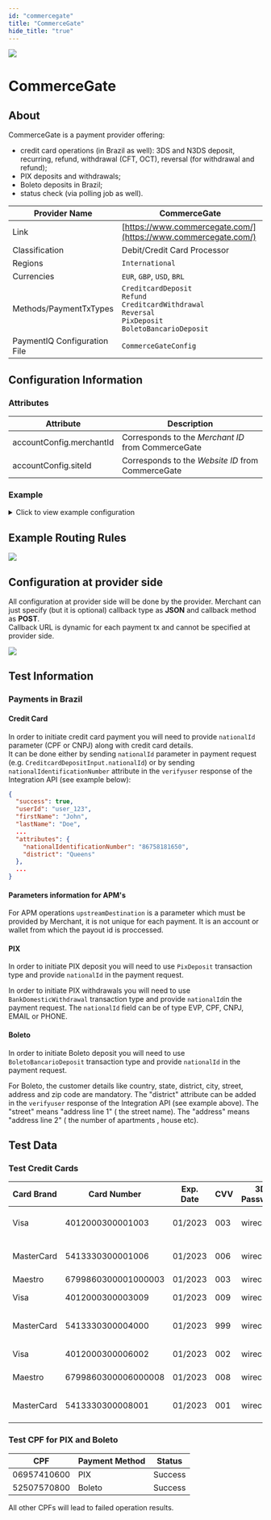 ```yaml
---
id: "commercegate"
title: "CommerceGate"
hide_title: "true"
---
```


![](/img/providers/logos/commercegate.png)

# CommerceGate

## About
CommerceGate is a payment provider offering:<br/>
- credit card operations (in Brazil as well): 3DS and N3DS deposit, recurring, refund, withdrawal (CFT, OCT), reversal (for withdrawal and refund);
- PIX deposits and withdrawals;
- Boleto deposits in Brazil;
- status check (via polling job as well).

| Provider Name                | CommerceGate                                                                                                            |
|------------------------------|-------------------------------------------------------------------------------------------------------------------------|
| Link                         | [https://www.commercegate.com/](https://www.commercegate.com/)                                                          |
| Classification               | Debit/Credit Card Processor                                                                                             |
| Regions                      | `International`                                                                                                         |
| Currencies                   | `EUR`, `GBP`, `USD`, `BRL`                                                                                              |
| Methods/PaymentTxTypes       | `CreditcardDeposit`<br/>`Refund`<br/>`CreditcardWithdrawal`<br/>`Reversal`<br/>`PixDeposit`<br/>`BoletoBancarioDeposit` |
| PaymentIQ Configuration File | `CommerceGateConfig`                                                                                                    |

## Configuration Information

### Attributes
| Attribute                | Description                                        |
|--------------------------|----------------------------------------------------|
| accountConfig.merchantId | Corresponds to the *Merchant ID* from CommerceGate |
| accountConfig.siteId     | Corresponds to the *Website ID* from CommerceGate  |

### Example

<details>
<summary>Click to view example configuration</summary>
<br/>

```xml
<com.devcode.paymentiq.integration.commercegate.CommerceGateConfig>
  <enabled>true</enabled>
  <useViqProxy>true</useViqProxy>
  <accounts>
    <entry>
      <string>DEFAULT</string>
      <account>
        <merchantId>??</merchantId>
        <siteId>??</siteId>
        <useTokenId>false</useTokenId><!--true: enable recurring-->
        <previousAuth>false</previousAuth><!--true: enable OCT withdrawal-->
        <templateName>commercegate-loading-template</templateName>
        <supportedCurrencies>EUR|USD|GBP|BRL</supportedCurrencies>
      </account>
    </entry>
  </accounts>
  <testMode>true</testMode>
</com.devcode.paymentiq.integration.commercegate.CommerceGateConfig>
```
</details>

## Example Routing Rules
![](/img/providers/routing/commercegate.png)

## Configuration at provider side

All configuration at provider side will be done by the provider.
Merchant can just specify (but it is optional) callback type as **JSON** and callback method as **POST**.<br/>
Callback URL is dynamic for each payment tx and cannot be specified at provider side.

![](/img/providers/commercegate01.png)

## Test Information

### Payments in Brazil

#### Credit Card

In order to initiate credit card payment you will need to provide `nationalId` parameter (CPF or CNPJ) along with credit card details.<br/>
It can be done either by sending `nationalId` parameter in payment request (e.g. `CreditcardDepositInput.nationalId`) or by sending `nationalIdentificationNumber` attribute in the `verifyuser` response of the Integration API (see example below):
```json
{
  "success": true,
  "userId": "user_123",
  "firstName": "John",
  "lastName": "Doe",
  ...
  "attributes": {
    "nationalIdentificationNumber": "86758181650",
    "district": "Queens"
  },
  ...
}
```
#### Parameters information for APM's

For APM operations `upstreamDestination` is a parameter which must be provided by Merchant, it is not unique for each payment. It is an account or wallet from which the payout id is procсessed.

#### PIX

In order to initiate PIX deposit you will need to use `PixDeposit` transaction type and provide `nationalId` in the payment request.

In order to initiate PIX withdrawals you will need to use `BankDomesticWithdrawal` transaction type and provide `nationalId`in the payment request.
The `nationalId` field can be of type EVP, CPF, CNPJ, EMAIL or PHONE.

#### Boleto

In order to initiate Boleto deposit you will need to use `BoletoBancarioDeposit` transaction type and provide `nationalId` in the payment request.

For Boleto, the customer details like country, state, district, city, street, address and zip code are mandatory.
The "district" attribute can be added in the `verifyuser` response of the Integration API (see example above).
The "street" means "address line 1" ( the street name).
The "address" means "address line 2" ( the number of apartments , house etc). 

## Test Data

### Test Credit Cards

| Card Brand | Card Number         | Exp. Date | CVV | 3D Password | Email                                                | Result                     |
|------------|---------------------|-----------|-----|-------------|------------------------------------------------------|----------------------------|
| Visa       | 4012000300001003    | 01/2023   | 003 | wirecard    | user1@cgtest.com, user2@cgtest.com, user3@cgtest.com | 3DS OK                     |
| MasterCard | 5413330300001006    | 01/2023   | 006 | wirecard    | user1@cgtest.com, user2@cgtest.com, user3@cgtest.com | OK                         |
| Maestro    | 6799860300001000003 | 01/2023   | 003 | wirecard    | user1@cgtest.com                                     | OK                         |
| Visa       | 4012000300003009    | 01/2023   | 009 | wirecard    | user1@cgtest.com                                     | Enrolled + PIN Failed      |
| MasterCard | 5413330300004000    | 01/2023   | 999 | wirecard    | user1@cgtest.com                                     | Enrolled + Unable to Auth  |
| Visa       | 4012000300006002    | 01/2023   | 002 | wirecard    | user1@cgtest.com                                     | Not Enrolled               |
| Maestro    | 6799860300006000008 | 01/2023   | 008 | wirecard    | user1@cgtest.com                                     | Not Enrolled               |
| MasterCard | 5413330300008001    | 01/2023   | 001 | wirecard    | user1@cgtest.com                                     | System Error at Enrollment |

### Test CPF for PIX and Boleto

| CPF         | Payment Method | Status  |
|-------------|----------------|---------|
| 06957410600 | PIX            | Success |
| 52507570800 | Boleto         | Success |

All other CPFs will lead to failed operation results.

